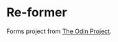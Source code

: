 # Re-former

Forms project from [The Odin Project](https://www.theodinproject.com/lessons/ruby-on-rails-forms).
